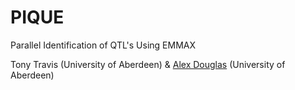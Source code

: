 # PIQUE
Parallel Identification of QTL's Using EMMAX

Tony Travis (University of Aberdeen) & [Alex Douglas](https://github.com/alexd106) (University of Aberdeen)
